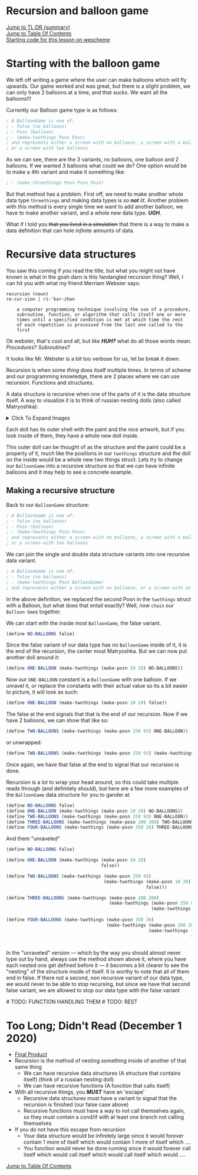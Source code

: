 # Recursion and balloon game
[Jump to TL;DR (summary)](#too-long-didnt-read-december-1-2020)\
[Jump to Table Of Contents](#file-1-ecs-notes-md)\
[Starting code for this lesson on wescheme](https://www.wescheme.org/openEditor?publicId=5L8j5dHY5S)

# Starting with the balloon game
We left off writing a game where the user can make balloons which will fly upwards.
Our game worked and was great, but there is a slight problem, we can only have 2
balloons at a time, and that sucks. We want all the balloons!!!

Currently our Balloon game type is as follows:
```scheme
; A BalloonGame is one of:
; - false (no balloons)
; - Posn (balloon)
; - (make-twothings Posn Posn)
; and represents either a screen with no balloons, a screen with a balloon,
; or a screen with two balloons
```

As we can see, there are the 3 variants, no balloons, one balloon and 2 balloons.
If we wanted 3 balloons what could we do? One option would be to make a 4th variant
and make it something like:
```scheme
; - (make-threethings Posn Posn Posn)
```

But that method has a problem. First off, we need to make another whole data type `threethings`
and making data types is *so **not** lit*. Another problem with this method is every single time
we want to add another balloon, we have to make another variant, and a whole new data type. ***UGH***.

What if I told you ~~that you lived in a simulation~~ that there is a way to make a data definition that
can hole *infinite* amounts of data.

# Recursive data structures
You saw this coming if you read the title, but what you might not have known is what in the gosh darn
is this fandangled recursion thing? Well, I can hit you with what my friend Merriam Webster says:
```
recursion (noun)
re·​cur·​sion | ri-ˈkər-zhən
    
    a computer programming technique involving the use of a procedure,
    subroutine, function, or algorithm that calls itself one or more
    times until a specified condition is met at which time the rest
    of each repetition is processed from the last one called to the
    first 
```

Ok webster, that's cool and all, but like ***HUH?*** what do all those words mean. *Procedures*?
*Subroutines*?

It looks like Mr. Webster is a bit too verbose for us, let be break it down.

Recursion is when some *thing* does itself multiple times. In terms of scheme and our programming
knowledge, there are 2 places where we can use recursion. Functions and structures.

A data structure is recursive when one of the parts of it is the data structure itself. A way to
visualize it is to think of russian nesting dolls (also called Matryoshka):

<details>
<summary>Click To Expand Images</summary>

![Image 1](https://m.media-amazon.com/images/S/aplus-media/sc/d88c17bc-2edd-430f-8786-fe2569db8f3a.__CR0,171,1716,1061_PT0_SX970_V1___.jpg)
![Image 2](https://cdn.shopify.com/s/files/1/1659/7413/products/Authentic-Russian-Nesting-Doll-Apples-2-947841_1200x1200.jpg?v=1571439509)

</details>

Each doll has its outer shell with the paint and
the nice artwork, but if you look inside of them, they have a whole new doll inside.

This outer doll can be thought of as the structure and the paint could be a property of it, much like the
positions in our `twothings` structure and the doll on the inside would be a whole new two things struct.
Lets try to change our `BalloonGame` into a recursive structure so that we can have infinite balloons and
it may help to see a concrete example.

## Making a recursive structure
Back to our `BalloonGame` structure:
```scheme
; A BalloonGame is one of:
; - false (no balloons)
; - Posn (balloon)
; - (make-twothings Posn Posn)
; and represents either a screen with no balloons, a screen with a balloon,
; or a screen with two balloons
```

We can join the single and double data structure variants into one recursive data variant.

```scheme
; A BalloonGame is one of:
; - false (no balloons)
; - (make-twothings Posn BalloonGame)
; and represents either a screen with no balloons, or a screen with at least one balloon
```

In the above definition, we replaced the second Posn in the `twothings` struct with a Balloon,
but what does that entail exactly? Well, now `chain` our `Balloon Gme`s together.

We can start with the inside most `BalloonGame`, the false variant.
```scheme
(define NO-BALLOONS false)
```

Since the false variant of our data type has no `BalloonGame` inside of it, it is the end of
the recursion, the center most Matryoshka. But we can now put another doll around it:

```scheme
(define ONE-BALLOON (make-twothings (make-posn 10 20) NO-BALLOONS))
```

Now our `ONE-BALLOON` constant is a `BalloonGame` with one balloon. If we unravel it, or replace
the constants with their actual value so its a bit easier to picture, it will look as such:
```scheme
(define ONE-BALLOON (make-twothings (make-posn 10 20) false))
```

The false at the end signals that that is the end of our recursion. Now if we have 2 balloons, we can show
that like so:
```scheme
(define TWO-BALLOONS (make-twothings (make-posn 250 93) ONE-BALLOON))
```

or unwrapped:
```scheme
(define TWO-BALLOONS (make-twothings (make-posn 250 93) (make-twothings (make-posn 10 20) false)))
```

Once again, we have that false at the end to signal that our recursion is done.

Recursion is a lot to wrap your head around, so this could take multiple reads through
(and definitely should), but here are a few more examples of the `BalloonGame` data structure
for you to gander at

```scheme
(define NO-BALLOONS false)
(define ONE-BALLOON (make-twothings (make-posn 10 20) NO-BALLOONS))
(define TWO-BALLOONS (make-twothings (make-posn 250 93) ONE-BALLOON))
(define THREE-BALLOONS (make-twothings (make-posn 200 200) TWO-BALLOONS))
(define FOUR-BALLOONS (make-twothings (make-posn 350 26) THREE-BALLOONS))
```

And them "unraveled"
```scheme
(define NO-BALLOONS false)

(define ONE-BALLOON (make-twothings (make-posn 10 20)
                                    false))

(define TWO-BALLOONS (make-twothings (make-posn 250 93)
                                     (make-twothings (make-posn 10 20)
                                                     false)))

(define THREE-BALLOONS (make-twothings (make-posn 200 200)
                                       (make-twothings (make-posn 250 93)
                                                       (make-twothings (make-posn 10 20)
                                                                       false))))
(define FOUR-BALLOONS (make-twothings (make-posn 350 26)
                                      (make-twothings (make-posn 200 200)
                                                      (make-twothings (make-posn 250 93)
                                                                      (make-twothings (make-posn 10 20)
                                                                                      false)))))
```

In the "unraveled" version &mdash; which by the way you should almost never type out by hand,
always use the method shown above it, where you have each nested one get defined before it
&mdash; it becomes a bit clearer to see the "nesting" of the structure inside of itself.
It is worthy to note that all of them end in false. If there not a second, non recursive variant
of our data type, we would never to be able to stop recursing, but since we have that second false
variant, we are allowed to stop our data type with the false variant

\# TODO: FUNCTION HANDLING THEM
\# TODO: REST

# Too Long; Didn't Read (December 1 2020)
- [Final Product](https://www.wescheme.org/openEditor?publicId=4CXe2en4jH)
- Recursion is the method of nesting something inside of another of that same thing
    - We can have recursive data structures (A structure that contains itself) (think of a russian nesting doll)
    - We can have recursive functions (A function that calls itself)
- With all recursive things, you ***MUST*** have an 'escape'
    - Recursive data structures must have a variant to signal that the recursion is finished (our false case above)
    - Recursive functions must have a way to not call themselves again, so they must contain a cond/if with at least one branch not calling themselves
- If you do not have this escape from recursion
    - Your data structure would be infinitely large since it would forever contain 1 more of itself which would contain 1 more of itself which ....
    - You function would never be done running since it would forever call itself which would call itself which would call itself which would ....

[Jump to Table Of Contents](#file-1-ecs-notes-md)
